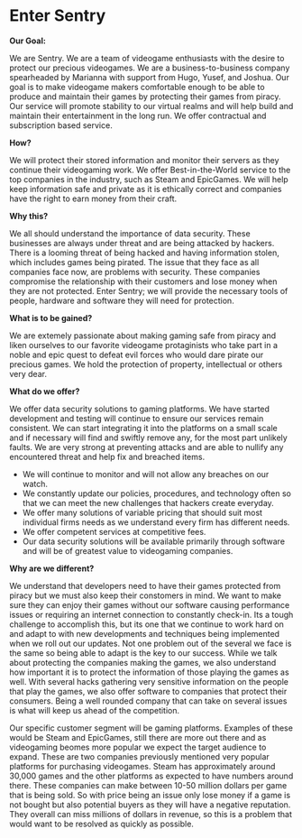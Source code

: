 # Enter Sentry

**Our Goal:**

We are Sentry. We are a team of videogame enthusiasts with the desire to protect our precious videogames. We are a business-to-business company spearheaded by Marianna with support from Hugo, Yusef, and Joshua. Our goal is to make videogame makers comfortable enough to be able to produce and maintain their games by protecting their games from piracy. Our service will promote stability to our virtual realms and will help build and maintain their entertainment in the long run.  We offer contractual and subscription based service. 

**How?**

We will protect their stored information and monitor their servers as they continue their videogaming work. We offer Best-in-the-World service to the top companies in the industry, such as Steam and EpicGames. We will help keep information safe and private as it is ethically correct and companies have the right to earn money from their craft. 

**Why this?**

We all should understand the importance of data security. These businesses are always under threat and are being attacked by hackers. There is a looming threat of being hacked and having information stolen, which includes games being pirated. The issue that they face as all companies face now, are problems with security. These companies compromise the relationship with their customers and lose money when they are not protected. Enter Sentry; we will provide the necessary tools of people, hardware and software they will need for protection. 

**What is to be gained?**  

We are extemely passionate about making gaming safe from piracy and liken ourselves to our favorite videogame protaginists who take part in a noble and epic quest to defeat evil forces who would dare pirate our precious games. 
We hold the protection of property, intellectual or others very dear. 

**What do we offer?**

We offer data security solutions to gaming platforms. We have started development and testing will continue to ensure our services remain  consistent. We can start integrating it into the platforms on a small scale and if necessary will find and swiftly remove any, for the most part unlikely faults. We are very strong at preventing attacks and are able to nullify any encountered threat and help fix and breached items.
- We will continue to monitor and will not allow any breaches on our watch.
- We constantly update our policies, procedures, and technology often so that we can meet the new challenges that hackers create everyday. 
- We offer many solutions of variable pricing that should suit most individual firms needs as we understand every firm has different needs. 
- We offer competent services at competitive fees. 
- Our data security solutions will be available primarily through software and will be of greatest value to videogaming companies.

**Why are we different?**

We understand that developers need to have their games protected from piracy but we must also keep their constomers in mind. We want to make sure they can enjoy their games without our software causing performance issues or requiring an internet connection to constantly check-in. Its a tough challenge to accomplish this, but its one that we continue to work hard on and adapt to with new developments and techniques being implemented when we roll out our updates. Not one problem out of the several we face is the same so being able to adapt is the key to our success. While we talk about protecting the companies making the games, we also understand how important it is to protect the information of those playing the games as well. With several hacks gathering very sensitive information on the people that play the games, we also offer software to companies that protect their consumers. Being a well rounded company that can take on several issues is what will keep us ahead of the competition.


Our specific customer segment will be gaming platforms. Examples of these would be Steam and EpicGames, still there are more out there and as videogaming beomes more popular we expect the target audience to expand. These are two companies previously mentioned very popular platforms for purchasing videogames. Steam has approximately around 30,000 games and the other platforms as expected to have numbers around there. These companies can make between 10-50 million dollars per game that is being sold.   So with price being an issue only lose money if a game is not bought but also potential buyers as they will have a negative reputation. They overall can miss millions of dollars in revenue, so this is a problem that would want to be resolved as quickly as possible. 
